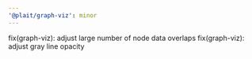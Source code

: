```yaml
---
'@plait/graph-viz': minor
---
```


fix(graph-viz): adjust large number of node data overlaps
fix(graph-viz): adjust gray line opacity

